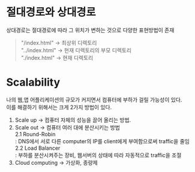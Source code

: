 # 절대경로와 상대경로
상대경로는 절대경로에 따라 그 위치가 변하는 것으로 다양한 표현방법이 존재   
> "/index.html" -> 최상위 디렉토리   
> "../index.html" -> 현재 디렉토리의 부모 디렉토리   
> "./index.html" -> 현재 디렉토리   

# Scalability
나의 웹,앱 어플리케이션의 규모가 커지면서 컴퓨터에 부하가 걸릴 가능성이 있다.   
이를 해결하기 위해서는 크게 2가지 방법이 있다.
1. Scale up -> 컴퓨터 자체의 성능을 끌어 올리는 방법.
2. Scale out -> 컴퓨터 여러 대에 분산시키는 방법    
  2.1 Round-Robin   
: DNS에서 서로 다른 computer의 IP를 client에게 부여함으로써 traffic을 줄임    
  2.2 Load Balancer   
: 부하를 분산시켜주는 장비, 웹서버의 상태에 따라 자동적으로 traffic을 조절
3. Cloud computing -> 가상화, 종량제
